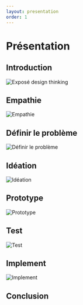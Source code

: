 ```yaml
---
layout: presentation
order: 1
---
```


# Présentation
<!-- new slide -->

## Introduction
![Exposé design thinking](/gestion-projet/exposé-design-thinking/images/exposé-design-thinking.png)

<!-- new slide -->
## Empathie
![Empathie](/gestion-projet/exposé-design-thinking/images/Empathie.png)

<!-- new slide -->
## Définir le problème
![Définir le problème](/gestion-projet/exposé-design-thinking/images/Définir-le-problème.png)

<!-- new slide -->
## Idéation
![Idéation](/gestion-projet/exposé-design-thinking/images/Idéation.png)

<!-- new slide -->
## Prototype
![Prototype](/gestion-projet/exposé-design-thinking/images/Prototype.png)

<!-- new slide -->
## Test
![Test](/gestion-projet/exposé-design-thinking/images/Test.png)

<!-- new slide -->
## Implement
![Implement](/gestion-projet/exposé-design-thinking/images/Implement.png)

<!-- new slide -->
## Conclusion
